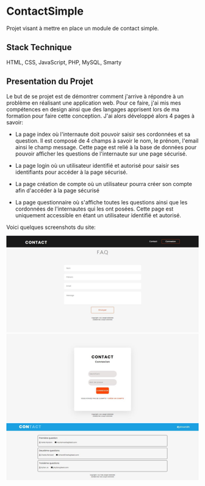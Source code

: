 # ContactSimple

Projet visant à mettre en place un module de contact simple.

## Stack Technique

HTML, CSS, JavaScript, PHP, MySQL, Smarty

## Presentation du Projet

Le but de se projet est de démontrer comment j'arrive à répondre à un problème en réalisant une application web.
Pour ce faire, j'ai mis mes compétences en design ainsi que des langages apprisent lors de ma formation pour faire cette conception.
J'ai alors développé alors 4 pages à savoir:

- La page index où l'internaute doit pouvoir saisir ses cordonnées et sa question. Il est composé de 4 champs à savoir le nom, le prénom, l'email ainsi le champ message.
  Cette page est relié à la base de données pour pouvoir afficher les questions de l'internaute sur une page sécurisé.

- La page login où un utilisateur identifié et autorisé pour saisir ses identifiants pour accéder à la page sécurisé.

- La page création de compte où un utilisateur pourra créer son compte afin d'accéder à la page sécurisé

- La page questionnaire où s'affiche toutes les questions ainsi que les cordonnées de l'internautes qui les ont posées.
  Cette page est uniquement accessible en étant un utilisateur identifié et autorisé.

Voici quelques screenshots du site:

<img src="asset/image/index.jpg" alt="Image page index">
<img src="asset/image/login.jpg" alt="Image page connexion">
<img src="asset/image/affichageQuestion.jpg" alt="Image page afichage des questions">
